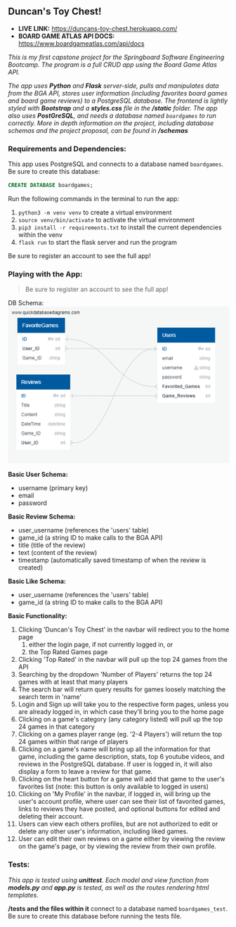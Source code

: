 ## Duncan's Toy Chest!

- **LIVE LINK:** https://duncans-toy-chest.herokuapp.com/
- **BOARD GAME ATLAS API DOCS:** https://www.boardgameatlas.com/api/docs

_This is my first capstone project for the Springboard Software Engineering Bootcamp. The program is a full CRUD app using the Board Game Atlas API._

_The app uses **Python** and **Flask** server-side, pulls and manipulates data from the BGA API, stores user information (including favorites board games and board game reviews) to a PostgreSQL database. The frontend is lightly styled with **Bootstrap** and a **styles.css** file in the **/static** folder. The app also uses **PostGreSQL**, and needs a database named `boardgames` to run correctly. More in depth information on the project, including database schemas and the project proposal, can be found in **/schemas**_

### Requirements and Dependencies:
This app uses PostgreSQL and connects to a database named `boardgames`. Be sure to create this database:
```sql
CREATE DATABASE boardgames;
```
Run the following commands in the terminal to run the app:
1. `python3 -m venv venv` to create a virtual environment
2. `source venv/bin/activate` to activate the virtual environment
3. `pip3 install -r requirements.txt` to install the current dependencies within the venv
4. `flask run` to start the flask server and run the program

Be sure to register an account to see the full app!

### Playing with the App:
>Be sure to register an account to see the full app!

DB Schema:
![DB Schema](schemas/db_schema.jpg)

**Basic User Schema:**
- username (primary key)
- email
- password

**Basic Review Schema:**
- user_username (references the 'users' table)
- game_id (a string ID to make calls to the BGA API)
- title (title of the review)
- text (content of the review)
- timestamp (automatically saved timestamp of when the review is created)

**Basic Like Schema:**
- user_username (references the 'users' table)
- game_id (a string ID to make calls to the BGA API)

**Basic Functionality:**
1. Clicking 'Duncan's Toy Chest' in the navbar will redirect you to the home page
   1. either the login page, if not currently logged in, or
   2. the Top Rated Games page
2. Clicking 'Top Rated' in the navbar will pull up the top 24 games from the API
3. Searching by the dropdown 'Number of Players' returns the top 24 games with at least that many players
4. The search bar will return query results for games loosely matching the search term in 'name'
5. Login and Sign up will take you to the respective form pages, unless you are already logged in, in which case they'll bring you to the home page
6. Clicking on a game's category (any category listed) will pull up the top 24 games in that category
7. Clicking on a games player range (eg. '2-4 Players') will return the top 24 games within that range of players
8. Clicking on a game's name will bring up all the information for that game, including the game description, stats, top 6 youtube videos, and reviews in the PostgreSQL database. If user is logged in, it will also display a form to leave a review for that game.
9. Clicking on the heart button for a game will add that game to the user's favorites list (note: this button is only available to logged in users)
10. Clicking on 'My Profile' in the navbar, if logged in, will bring up the user's account profile, where user can see their list of favorited games, links to reviews they have posted, and optional buttons for edited and deleting their account.
11. Users can view each others profiles, but are not authorized to edit or delete any other user's information, including liked games.
12. User can edit their own reviews on a game either by viewing the review on the game's page, or by viewing the review from their own profile.


### Tests:
_This app is tested using **unittest**. Each model and view function from **models.py** and **app.py** is tested, as well as the routes rendering html templates._

**/tests and the files within it** connect to a database named `boardgames_test`. Be sure to create this database before running the tests file.

